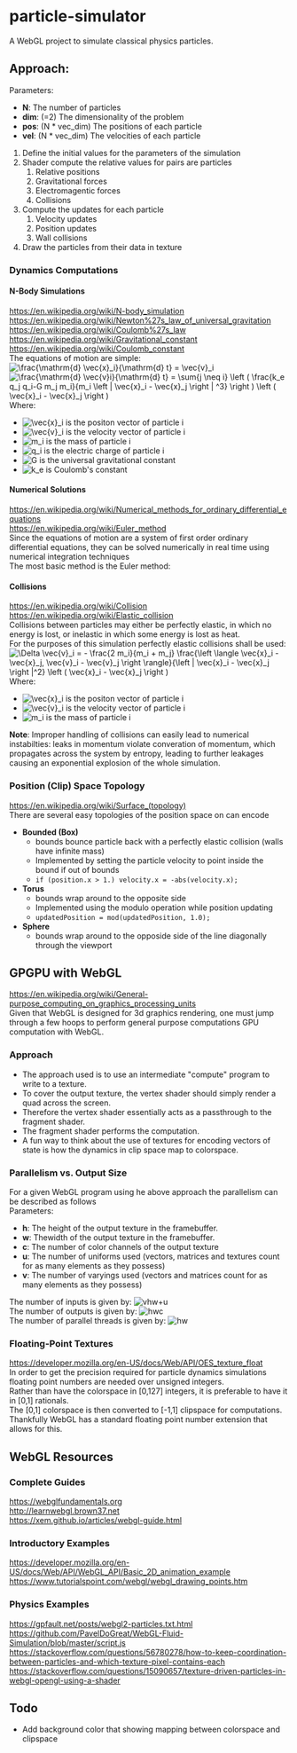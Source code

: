 # particle-simulator
A WebGL project to simulate classical physics particles.

## Approach:
Parameters:
- **N**: The number of particles
- **dim**: (=2) The dimensionality of the problem
- **pos**: (N * vec_dim) The positions of each particle
- **vel**: (N * vec_dim) The velocities of each particle

1. Define the initial values for the parameters of the simulation
2. Shader compute the relative values for pairs are particles
   1. Relative positions
   2. Gravitational forces
   3. Electromagentic forces
   3. Collisions
3. Compute the updates for each particle
   1. Velocity updates
   2. Position updates
   3. Wall collisions
4. Draw the particles from their data in texture

### Dynamics Computations
#### N-Body Simulations
https://en.wikipedia.org/wiki/N-body_simulation  
https://en.wikipedia.org/wiki/Newton%27s_law_of_universal_gravitation  
https://en.wikipedia.org/wiki/Coulomb%27s_law  
https://en.wikipedia.org/wiki/Gravitational_constant  
https://en.wikipedia.org/wiki/Coulomb_constant  
The equations of motion are simple:  
![\frac{\mathrm{d} \vec{x}_i}{\mathrm{d} t} = \vec{v}_i](https://render.githubusercontent.com/render/math?math=%5Cfrac%7B%5Cmathrm%7Bd%7D%20%5Cvec%7Bx%7D_i%7D%7B%5Cmathrm%7Bd%7D%20t%7D%20%3D%20%5Cvec%7Bv%7D_i)  
![\frac{\mathrm{d} \vec{v}_i}{\mathrm{d} t} = \sum_{j \neq i} \left (  \frac{k_e q_j q_i-G m_j m_i}{m_i \left \| \vec{x}_i - \vec{x}_j \right \| ^3} \right ) \left ( \vec{x}_i - \vec{x}_j \right )](https://render.githubusercontent.com/render/math?math=%5Cfrac%7B%5Cmathrm%7Bd%7D%20%5Cvec%7Bv%7D_i%7D%7B%5Cmathrm%7Bd%7D%20t%7D%20%3D%20%5Csum_%7Bj%20%5Cneq%20i%7D%20%5Cleft%20(%20%20%5Cfrac%7Bk_e%20q_j%20q_i-G%20m_j%20m_i%7D%7Bm_i%20%5Cleft%20%5C%7C%20%5Cvec%7Bx%7D_i%20-%20%5Cvec%7Bx%7D_j%20%5Cright%20%5C%7C%20%5E3%7D%20%5Cright%20)%20%5Cleft%20(%20%5Cvec%7Bx%7D_i%20-%20%5Cvec%7Bx%7D_j%20%5Cright%20))  
Where:  
- ![\vec{x}_i](https://render.githubusercontent.com/render/math?math=%5Cvec%7Bx%7D_i) is the positon vector of particle i
- ![\vec{v}_i](https://render.githubusercontent.com/render/math?math=%5Cvec%7Bv%7D_i) is the velocity vector of particle i
- ![m_i](https://render.githubusercontent.com/render/math?math=m_i) is the mass of particle i
- ![q_i](https://render.githubusercontent.com/render/math?math=q_i) is the electric charge of particle i
- ![G](https://render.githubusercontent.com/render/math?math=G) is the universal gravitational constant
- ![k_e](https://render.githubusercontent.com/render/math?math=k_e) is Coulomb's constant

#### Numerical Solutions
https://en.wikipedia.org/wiki/Numerical_methods_for_ordinary_differential_equations  
https://en.wikipedia.org/wiki/Euler_method  
Since the equations of motion are a system of first order ordinary differential equations, they can be solved numerically in real time using numerical integration techniques  
The most basic method is the Euler method:  

#### Collisions
https://en.wikipedia.org/wiki/Collision  
https://en.wikipedia.org/wiki/Elastic_collision  
Collisions between particles may either be perfectly elastic, in which no energy is lost, or inelastic in which some energy is lost as heat.  
For the purposes of this simulation perfectly elastic collisions shall be used:  
![\Delta \vec{v}_i = - \frac{2 m_i}{m_i + m_j} \frac{\left \langle \vec{x}_i - \vec{x}_j, \vec{v}_i - \vec{v}_j \right \rangle}{\left \| \vec{x}_i - \vec{x}_j \right \|^2} \left ( \vec{x}_i - \vec{x}_j \right )](https://render.githubusercontent.com/render/math?math=%5CDelta%20%5Cvec%7Bv%7D_i%20%3D%20-%20%5Cfrac%7B2%20m_i%7D%7Bm_i%20%2B%20m_j%7D%20%5Cfrac%7B%5Cleft%20%5Clangle%20%5Cvec%7Bx%7D_i%20-%20%5Cvec%7Bx%7D_j%2C%20%5Cvec%7Bv%7D_i%20-%20%5Cvec%7Bv%7D_j%20%5Cright%20%5Crangle%7D%7B%5Cleft%20%5C%7C%20%5Cvec%7Bx%7D_i%20-%20%5Cvec%7Bx%7D_j%20%5Cright%20%5C%7C%5E2%7D%20%5Cleft%20(%20%5Cvec%7Bx%7D_i%20-%20%5Cvec%7Bx%7D_j%20%5Cright%20))  
Where:  
- ![\vec{x}_i](https://render.githubusercontent.com/render/math?math=%5Cvec%7Bx%7D_i) is the positon vector of particle i
- ![\vec{v}_i](https://render.githubusercontent.com/render/math?math=%5Cvec%7Bv%7D_i) is the velocity vector of particle i
- ![m_i](https://render.githubusercontent.com/render/math?math=m_i) is the mass of particle i

**Note**: Improper handling of collisions can easily lead to numerical instabilties: leaks in momentum violate converation of momentum, which propagates across the system by entropy, leading to further leakages causing an exponential  explosion of the whole simulation.

### Position (Clip) Space Topology
https://en.wikipedia.org/wiki/Surface_(topology)  
There are several easy topologies of the position space on can encode  
- **Bounded (Box)**
   - bounds bounce particle back with a perfectly elastic collision (walls have infinite mass)
   - Implemented by setting the particle velocity to point inside the bound if out of bounds
   - ```if (position.x > 1.) velocity.x = -abs(velocity.x);```
- **Torus** 
   - bounds wrap around to the opposite side
   - Implemented using the modulo operation while position updating
   - ```updatedPosition = mod(updatedPosition, 1.0);```
- **Sphere** 
   - bounds wrap around to the opposide side of the line diagonally through the viewport

## GPGPU with WebGL 
https://en.wikipedia.org/wiki/General-purpose_computing_on_graphics_processing_units  
Given that WebGL is designed for 3d graphics rendering, one must jump through a few hoops to perform general purpose computations GPU computation with WebGL.  
### Approach
- The approach used is to use an intermediate "compute" program to write to a texture.
- To cover the output texture, the vertex shader should simply render a quad across the screen.
- Therefore the vertex shader essentially acts as a passthrough to the fragment shader.
- The fragment shader performs the computation.
- A fun way to think about the use of textures for encoding vectors of state is how the dynamics in clip space map to colorspace.
### Parallelism vs. Output Size
For a given WebGL program using he above approach the parallelism can be described as follows  
Parameters:
- **h**: The height of the output texture in the framebuffer.
- **w**: Thewidth of the output texture in the framebuffer.
- **c**: The number of color channels of the output texture
- **u**: The number of uniforms used (vectors, matrices and textures count for as many elements as they possess)
- **v**: The number of varyings used (vectors and matrices count for as many elements as they possess)

The number of inputs is given by: ![vhw+u](https://render.githubusercontent.com/render/math?math=vhw%2Bu)  
The number of outputs is given by:  ![hwc](https://render.githubusercontent.com/render/math?math=hwc)  
The number of parallel threads is given by: ![hw](https://render.githubusercontent.com/render/math?math=hw)  

### Floating-Point Textures
https://developer.mozilla.org/en-US/docs/Web/API/OES_texture_float  
In order to get the precision required for particle dynamics simulations floating point numbers are needed over unsigned integers.  
Rather than have the colorspace in [0,127] integers, it is preferable to have it in [0,1] rationals.  
The [0,1] colorspace is then converted to [-1,1] clipspace for computations.  
Thankfully WebGL has a standard floating point number extension that allows for this.  

## WebGL Resources
### Complete Guides
https://webglfundamentals.org  
http://learnwebgl.brown37.net  
https://xem.github.io/articles/webgl-guide.html  
### Introductory Examples
https://developer.mozilla.org/en-US/docs/Web/API/WebGL_API/Basic_2D_animation_example  
https://www.tutorialspoint.com/webgl/webgl_drawing_points.htm  
### Physics Examples
https://gpfault.net/posts/webgl2-particles.txt.html  
https://github.com/PavelDoGreat/WebGL-Fluid-Simulation/blob/master/script.js  
https://stackoverflow.com/questions/56780278/how-to-keep-coordination-between-particles-and-which-texture-pixel-contains-each  
https://stackoverflow.com/questions/15090657/texture-driven-particles-in-webgl-opengl-using-a-shader  

## Todo
- Add background color that showing mapping between colorspace and clipspace
